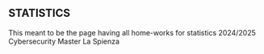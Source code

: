## STATISTICS
This meant to be the page having all home-works for statistics 2024/2025 Cybersecurity Master La Spienza
